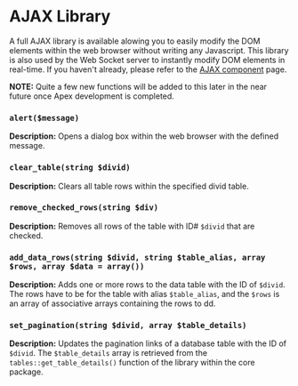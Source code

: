 
# AJAX Library

A full AJAX library is available alowing you to easily modify the DOM elements within the web browser without writing any Javascript.  This library is 
also used by the Web Socket server to instantly modify DOM elements in real-time.  If you haven't already, please refer to the [AJAX component](../components/ajax.md) page.

**NOTE:** Quite a few new functions will be added to this later in the near future once Apex development is completed.


### `alert($message)`

**Description:** Opens a dialog box within the web browser with the defined message.


### `clear_table(string $divid)`

**Description:** Clears all table rows within the specified divid table.


### `remove_checked_rows(string $div)`

**Description:** Removes all rows of the table with ID# `$divid` that are checked.


### `add_data_rows(string $divid, string $table_alias, array $rows, array $data = array())`

**Description:** Adds one or more rows to the data table with the ID of `$divid`.  The rows have to be for the table with alias `$table_alias`, and the `$rows` is an array of associative arrays containing the rows to dd.


### `set_pagination(string $divid, array $table_details)`

**Description:** Updates the pagination links of a database table with the ID of `$divid`.  The `$table_details` array is retrieved from the `tables::get_table_details()` function of the library within the core package.



###  
